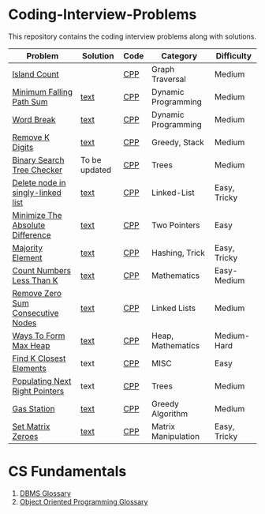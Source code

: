 # Coding-Interview-Problems
This repository contains the coding interview problems along with solutions.

| Problem       | Solution | Code | Category | Difficulty |
|---------------|----------|------|----------|------------|
| [Island Count](Island%20Count) | | [CPP](Island%20Count/solution.cpp) | Graph Traversal | Medium |
| [Minimum Falling Path Sum](Minimum%20Falling%20Path%20Sum) | [text](Minimum%20Falling%20Path%20Sum/solution.txt) | [CPP](Minimum%20Falling%20Path%20Sum/solution.cpp) | Dynamic Programming | Medium |
| [Word Break](Word%20Break) | [text](Word%20Break/solution.txt) | [CPP](Word%20Break/solution.cpp) | Dynamic Programming | Medium |
| [Remove K Digits](Remove%20K%20Digits) | [text](Remove%20K%20Digits/solution.txt) | [CPP](Remove%20K%20Digits/solution.cpp) | Greedy, Stack | Medium |
| [Binary Search Tree Checker](BST%20Checker) | To be updated | [CPP](BST%20Checker/solution.cpp) | Trees | Medium |
| [Delete node in singly-linked list](Linked%20List/Delete%20Node/) | [text](Linked%20List/Delete%20Node/solution.txt) | [CPP](Linked%20List/Delete%20Node/solution.cpp) | Linked-List | Easy, Tricky |
| [Minimize The Absolute Difference](Minimize%20The%20Absolute%20Difference/) | [text](Minimize%20The%20Absolute%20Difference/solution.txt) | [CPP](Minimize%20The%20Absolute%20Difference/solution.cpp) | Two Pointers | Easy |
| [Majority Element](Majority%20Element/) | [text](Majority%20Element/solution.txt) | [CPP](Majority%20Element/solution.cpp) | Hashing, Trick | Easy, Tricky |
| [Count Numbers Less Than K](Count%20Numbers%20Less%20Than%20K/) | [text](Count%20Numbers%20Less%20Than%20K/solution.txt) | [CPP](Count%20Numbers%20Less%20Than%20K/solution.cpp) | Mathematics | Easy-Medium |
| [Remove Zero Sum Consecutive Nodes](Linked%20List/Remove%20Zero%20Sum%20Consecutive%20Nodes/) | [text](Linked%20List/Remove%20Zero%20Sum%20Consecutive%20Nodes/solution.txt) | [CPP](Linked%20List/Remove%20Zero%20Sum%20Consecutive%20Nodes/solution.cpp) | Linked Lists | Medium |
| [Ways To Form Max Heap](Ways%20To%20Form%20Max%20Heap/) | [text](Ways%20To%20Form%20Max%20Heap/solution.txt) | [CPP](Ways%20To%20Form%20Max%20Heap/solution.cpp) | Heap, Mathematics | Medium-Hard |
| [Find K Closest Elements](Find%20K%20Closest%20Elements/) | text | [CPP](Find%20K%20Closest%20Elements/solution.cpp) | MISC | Easy |
| [Populating Next Right Pointers](Populating%20Next%20Right%20Pointers/) | text | [CPP](Populating%20Next%20Right%20Pointers/solution.cpp) | Trees | Medium |
| [Gas Station](Gas%20Station/) | [text](Gas%20Station/solution.txt) | [CPP](Gas%20Station/solution.cpp) | Greedy Algorithm | Medium |
| [Set Matrix Zeroes](Set%20Matrix%20Zeroes/) | [text](Set%20Matrix%20Zeroes/solution.txt) | [CPP](Set%20Matrix%20Zeroes/solution_constant_space.cpp) | Matrix Manipulation | Easy, Tricky |

# CS Fundamentals

1. [DBMS Glossary](CS%20Fundamentals/DBMS.txt)
2. [Object Oriented Programming Glossary](CS%20Fundamentals/OOPs.txt)